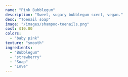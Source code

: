 ```yaml
---
name: "Pink Bubblegum"
description: "Sweet, sugary bubblegum scent, vegan."
desc: "Toenail soap"
image: "/images/shampoo-toenails.png"
cost: $10.00
colors:
  - "baby pink"
texture: "smooth"
ingredients:
  - "Bubblegum"
  - "strawberry"
  - "Soap"
  - "Love"
---
```

